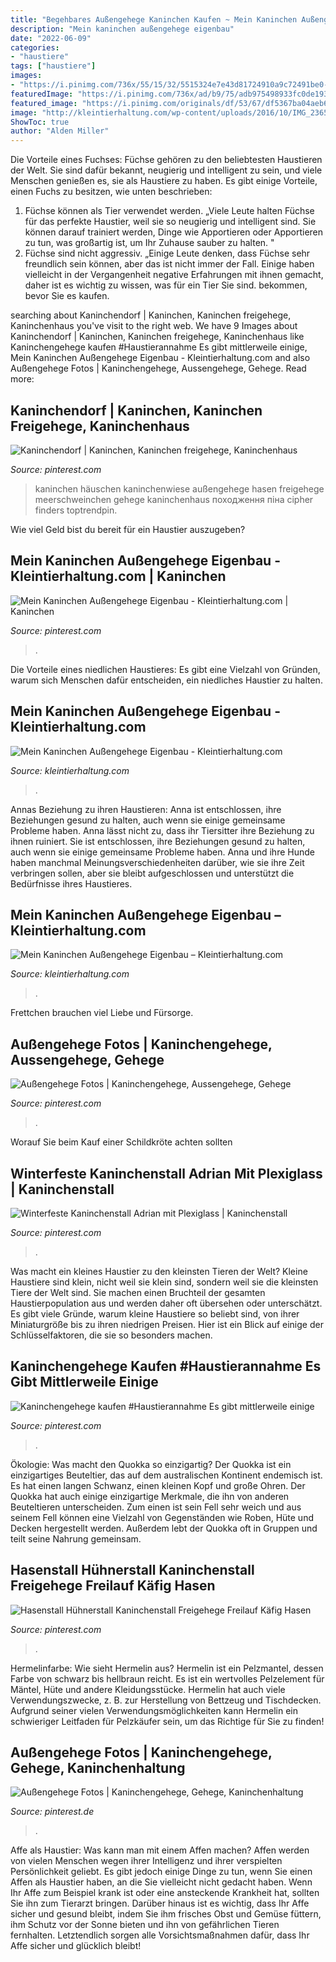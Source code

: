 ```yaml
---
title: "Begehbares Außengehege Kaninchen Kaufen ~ Mein Kaninchen Außengehege Eigenbau – Kleintierhaltung.com"
description: "Mein kaninchen außengehege eigenbau"
date: "2022-06-09"
categories:
- "haustiere"
tags: ["haustiere"]
images:
- "https://i.pinimg.com/736x/55/15/32/5515324e7e43d81724910a9c72491be0--bunnies.jpg"
featuredImage: "https://i.pinimg.com/736x/ad/b9/75/adb975498933fc0de193077e0464a761.jpg"
featured_image: "https://i.pinimg.com/originals/df/53/67/df5367ba04aeb69d6cd7eb933deaaaea.jpg"
image: "http://kleintierhaltung.com/wp-content/uploads/2016/10/IMG_2365-1.jpg"
ShowToc: true
author: "Alden Miller"
---
```



Die Vorteile eines Fuchses:
Füchse gehören zu den beliebtesten Haustieren der Welt. Sie sind dafür bekannt, neugierig und intelligent zu sein, und viele Menschen genießen es, sie als Haustiere zu haben. Es gibt einige Vorteile, einen Fuchs zu besitzen, wie unten beschrieben:
1) Füchse können als Tier verwendet werden. „Viele Leute halten Füchse für das perfekte Haustier, weil sie so neugierig und intelligent sind. Sie können darauf trainiert werden, Dinge wie Apportieren oder Apportieren zu tun, was großartig ist, um Ihr Zuhause sauber zu halten. "
2) Füchse sind nicht aggressiv. „Einige Leute denken, dass Füchse sehr freundlich sein können, aber das ist nicht immer der Fall. Einige haben vielleicht in der Vergangenheit negative Erfahrungen mit ihnen gemacht, daher ist es wichtig zu wissen, was für ein Tier Sie sind. bekommen, bevor Sie es kaufen.

	

		
searching about Kaninchendorf | Kaninchen, Kaninchen freigehege, Kaninchenhaus you've visit to the right web. We have 9 Images about Kaninchendorf | Kaninchen, Kaninchen freigehege, Kaninchenhaus like Kaninchengehege kaufen #Haustierannahme Es gibt mittlerweile einige, Mein Kaninchen Außengehege Eigenbau - Kleintierhaltung.com and also Außengehege Fotos | Kaninchengehege, Aussengehege, Gehege. Read more:
		
    
## Kaninchendorf | Kaninchen, Kaninchen Freigehege, Kaninchenhaus

<img loading=lazy src="https://i.pinimg.com/originals/44/43/f1/4443f1446068e219f582e356e269ebe2.jpg" onerror="this.onerror=null;this.src='https://tse3.mm.bing.net/th?id=OIP.03D5k_UqTKpNXyrNxb31BAHaE7&amp;pid=15.1';" alt="Kaninchendorf | Kaninchen, Kaninchen freigehege, Kaninchenhaus">

_Source: pinterest.com_

>kaninchen häuschen kaninchenwiese außengehege hasen freigehege meerschweinchen gehege kaninchenhaus походження піна cipher finders toptrendpin. 

	

Wie viel Geld bist du bereit für ein Haustier auszugeben?

    
## Mein Kaninchen Außengehege Eigenbau - Kleintierhaltung.com | Kaninchen

<img loading=lazy src="https://i.pinimg.com/736x/55/7c/13/557c13f82bd5322f6eb9ba64ab4c8594.jpg" onerror="this.onerror=null;this.src='https://tse1.mm.bing.net/th?id=OIP.N51r-Jyo3ur3oMIjWMNJqwHaFj&amp;pid=15.1';" alt="Mein Kaninchen Außengehege Eigenbau - Kleintierhaltung.com | Kaninchen">

_Source: pinterest.com_

>. 

	

Die Vorteile eines niedlichen Haustieres: Es gibt eine Vielzahl von Gründen, warum sich Menschen dafür entscheiden, ein niedliches Haustier zu halten.

    
## Mein Kaninchen Außengehege Eigenbau - Kleintierhaltung.com

<img loading=lazy src="http://kleintierhaltung.com/wp-content/uploads/2016/10/IMG_2385-e1476768993270-768x1024.jpg" onerror="this.onerror=null;this.src='https://tse2.mm.bing.net/th?id=OIP.-Zh8QuBqjK7gW-_HH-KCBQHaJ4&amp;pid=15.1';" alt="Mein Kaninchen Außengehege Eigenbau - Kleintierhaltung.com">

_Source: kleintierhaltung.com_

>. 

	

Annas Beziehung zu ihren Haustieren: Anna ist entschlossen, ihre Beziehungen gesund zu halten, auch wenn sie einige gemeinsame Probleme haben.
Anna lässt nicht zu, dass ihr Tiersitter ihre Beziehung zu ihnen ruiniert. Sie ist entschlossen, ihre Beziehungen gesund zu halten, auch wenn sie einige gemeinsame Probleme haben. Anna und ihre Hunde haben manchmal Meinungsverschiedenheiten darüber, wie sie ihre Zeit verbringen sollen, aber sie bleibt aufgeschlossen und unterstützt die Bedürfnisse ihres Haustieres.

    
## Mein Kaninchen Außengehege Eigenbau – Kleintierhaltung.com

<img loading=lazy src="http://kleintierhaltung.com/wp-content/uploads/2016/10/IMG_2365-1.jpg" onerror="this.onerror=null;this.src='https://tse4.mm.bing.net/th?id=OIP.kiqd6UnMoXn9EbNoDu0YUwHaFj&amp;pid=15.1';" alt="Mein Kaninchen Außengehege Eigenbau – Kleintierhaltung.com">

_Source: kleintierhaltung.com_

>. 

	

Frettchen brauchen viel Liebe und Fürsorge.

    
## Außengehege Fotos | Kaninchengehege, Aussengehege, Gehege

<img loading=lazy src="https://i.pinimg.com/736x/11/19/ff/1119ff9dd6c2132cc83f384155635042--bunnies.jpg" onerror="this.onerror=null;this.src='https://tse2.mm.bing.net/th?id=OIP.RoFG1HC3vb_nVfC_5IyVWAHaFj&amp;pid=15.1';" alt="Außengehege Fotos | Kaninchengehege, Aussengehege, Gehege">

_Source: pinterest.com_

>. 

	

Worauf Sie beim Kauf einer Schildkröte achten sollten

    
## Winterfeste Kaninchenstall Adrian Mit Plexiglass | Kaninchenstall

<img loading=lazy src="https://i.pinimg.com/originals/df/53/67/df5367ba04aeb69d6cd7eb933deaaaea.jpg" onerror="this.onerror=null;this.src='https://tse3.mm.bing.net/th?id=OIP.SE4vrQPhGTvF96e-HXo64QHaEK&amp;pid=15.1';" alt="Winterfeste Kaninchenstall Adrian mit Plexiglass | Kaninchenstall">

_Source: pinterest.com_

>. 

	

Was macht ein kleines Haustier zu den kleinsten Tieren der Welt?
Kleine Haustiere sind klein, nicht weil sie klein sind, sondern weil sie die kleinsten Tiere der Welt sind. Sie machen einen Bruchteil der gesamten Haustierpopulation aus und werden daher oft übersehen oder unterschätzt. Es gibt viele Gründe, warum kleine Haustiere so beliebt sind, von ihrer Miniaturgröße bis zu ihren niedrigen Preisen. Hier ist ein Blick auf einige der Schlüsselfaktoren, die sie so besonders machen.

    
## Kaninchengehege Kaufen #Haustierannahme Es Gibt Mittlerweile Einige

<img loading=lazy src="https://i.pinimg.com/736x/ad/b9/75/adb975498933fc0de193077e0464a761.jpg" onerror="this.onerror=null;this.src='https://tse2.mm.bing.net/th?id=OIP.Cki4lKtpIpiVn7yCluGnJwHaFj&amp;pid=15.1';" alt="Kaninchengehege kaufen #Haustierannahme Es gibt mittlerweile einige">

_Source: pinterest.com_

>. 

	

Ökologie: Was macht den Quokka so einzigartig?
Der Quokka ist ein einzigartiges Beuteltier, das auf dem australischen Kontinent endemisch ist. Es hat einen langen Schwanz, einen kleinen Kopf und große Ohren. Der Quokka hat auch einige einzigartige Merkmale, die ihn von anderen Beuteltieren unterscheiden. Zum einen ist sein Fell sehr weich und aus seinem Fell können eine Vielzahl von Gegenständen wie Roben, Hüte und Decken hergestellt werden. Außerdem lebt der Quokka oft in Gruppen und teilt seine Nahrung gemeinsam.

    
## Hasenstall Hühnerstall Kaninchenstall Freigehege Freilauf Käfig Hasen

<img loading=lazy src="https://i.pinimg.com/736x/e1/6b/8c/e16b8ce65583113e3f22e07acf3fa3be.jpg" onerror="this.onerror=null;this.src='https://tse3.mm.bing.net/th?id=OIP.lnEp0-N7wFZvL8sNltuSIgHaHa&amp;pid=15.1';" alt="Hasenstall Hühnerstall Kaninchenstall Freigehege Freilauf Käfig Hasen">

_Source: pinterest.com_

>. 

	

Hermelinfarbe: Wie sieht Hermelin aus?
Hermelin ist ein Pelzmantel, dessen Farbe von schwarz bis hellbraun reicht. Es ist ein wertvolles Pelzelement für Mäntel, Hüte und andere Kleidungsstücke. Hermelin hat auch viele Verwendungszwecke, z. B. zur Herstellung von Bettzeug und Tischdecken. Aufgrund seiner vielen Verwendungsmöglichkeiten kann Hermelin ein schwieriger Leitfaden für Pelzkäufer sein, um das Richtige für Sie zu finden!

    
## Außengehege Fotos | Kaninchengehege, Gehege, Kaninchenhaltung

<img loading=lazy src="https://i.pinimg.com/736x/55/15/32/5515324e7e43d81724910a9c72491be0--bunnies.jpg" onerror="this.onerror=null;this.src='https://tse2.mm.bing.net/th?id=OIP.XcN1CFljkpf7nIcHL_qmVgHaFO&amp;pid=15.1';" alt="Außengehege Fotos | Kaninchengehege, Gehege, Kaninchenhaltung">

_Source: pinterest.de_

>. 

	

Affe als Haustier: Was kann man mit einem Affen machen?
Affen werden von vielen Menschen wegen ihrer Intelligenz und ihrer verspielten Persönlichkeit geliebt. Es gibt jedoch einige Dinge zu tun, wenn Sie einen Affen als Haustier haben, an die Sie vielleicht nicht gedacht haben. Wenn Ihr Affe zum Beispiel krank ist oder eine ansteckende Krankheit hat, sollten Sie ihn zum Tierarzt bringen. Darüber hinaus ist es wichtig, dass Ihr Affe sicher und gesund bleibt, indem Sie ihm frisches Obst und Gemüse füttern, ihm Schutz vor der Sonne bieten und ihn von gefährlichen Tieren fernhalten. Letztendlich sorgen alle Vorsichtsmaßnahmen dafür, dass Ihr Affe sicher und glücklich bleibt!

